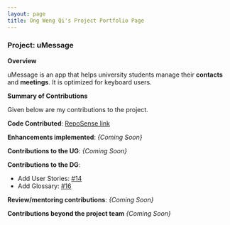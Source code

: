 ```yaml
---
layout: page
title: Ong Weng Qi's Project Portfolio Page
---
```


### Project: uMessage

**Overview**

uMessage is an app that helps university students manage their **contacts** and **meetings**. 
It is optimized for keyboard users.


**Summary of Contributions**

Given below are my contributions to the project.

**Code Contributed**: [RepoSense link](https://nus-cs2103-ay2122s2.github.io/tp-dashboard/?search=chriswengqi&sort=groupTitle&sortWithin=title&timeframe=commit&mergegroup=&groupSelect=groupByRepos&breakdown=true&checkedFileTypes=docs~functional-code~test-code~other&since=2022-02-18)

**Enhancements implemented**:
*{Coming Soon}*

**Contributions to the UG**:
*{Coming Soon}*

**Contributions to the DG**:
* Add User Stories: [#14](https://github.com/AY2122S2-CS2103-W16-2/tp/issues/14)
* Add Glossary: [#16](https://github.com/AY2122S2-CS2103-W16-2/tp/issues/16)

**Review/mentoring contributions**:
*{Coming Soon}*

**Contributions beyond the project team**
*{Coming Soon}*
